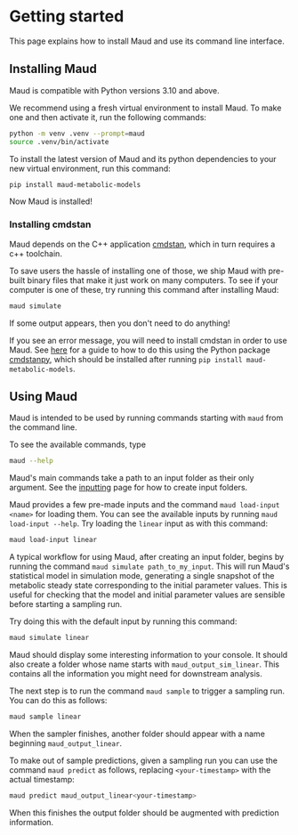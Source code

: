 # Getting started

This page explains how to install Maud and use its command line interface.

## Installing Maud

Maud is compatible with Python versions 3.10 and above.

We recommend using a fresh virtual environment to install Maud. To make one and
then activate it, run the following commands:

```sh
python -m venv .venv --prompt=maud
source .venv/bin/activate
```

To install the latest version of Maud and its python dependencies to your new
virtual environment, run this command:


```sh
pip install maud-metabolic-models
```

Now Maud is installed!

### Installing cmdstan

Maud depends on the C++ application [cmdstan](
https://mc-stan.org/users/interfaces/cmdstan), which in turn requires a c++
toolchain.

To save users the hassle of installing one of those, we ship Maud with
pre-built binary files that make it just work on many computers. To see if your
computer is one of these, try running this command after installing Maud:

```sh
maud simulate
```
If some output appears, then you don't need to do anything!

If you see an error message, you will need to install cmdstan in order to use
Maud. See
[here](https://cmdstanpy.readthedocs.io/en/v1.1.0/installation.html#cmdstan-installation)
for a guide to how to do this using the Python package
[cmdstanpy](https://cmdstanpy.readthedocs.io/), which should be installed after
running `pip install maud-metabolic-models`.

## Using Maud

Maud is intended to be used by running commands starting with `maud` from the command line.

To see the available commands, type

```sh
maud --help
```
Maud's main commands take a path to an input folder as their only argument. See
the [inputting](#inputting) page for how to create input folders.

Maud provides a few pre-made inputs and the command `maud load-input <name>`
for loading them. You can see the available inputs by running `maud load-input
--help`. Try loading the `linear` input as with this command:


```sh
maud load-input linear
```

A typical workflow for using Maud, after creating an input folder, begins by
running the command `maud simulate path_to_my_input`. This will run
Maud's statistical model in simulation mode, generating a single snapshot of
the metabolic steady state corresponding to the initial parameter values. This
is useful for checking that the model and initial parameter values are sensible
before starting a sampling run.

Try doing this with the default input by running this command:

```sh
maud simulate linear
```

Maud should display some interesting information to your console. It should
also create a folder whose name starts with `maud_output_sim_linear`.
This contains all the information you might need for downstream analysis.

The next step is to run the command `maud sample` to trigger a sampling
run. You can do this as follows:

```sh
maud sample linear
```

When the sampler finishes, another folder should appear with a name beginning
`maud_output_linear`.

To make out of sample predictions, given a sampling run you can use the command
`maud predict` as follows, replacing `<your-timestamp>` with the
actual timestamp:

```sh
maud predict maud_output_linear<your-timestamp>
```

When this finishes the output folder should be augmented with prediction
information.
